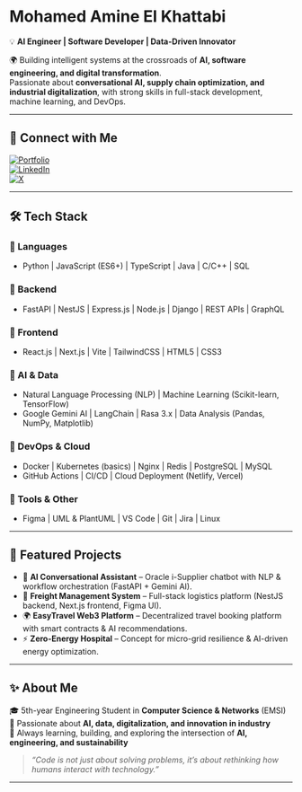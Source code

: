 # Mohamed Amine El Khattabi  

💡 **AI Engineer | Software Developer | Data-Driven Innovator**  

🌍 Building intelligent systems at the crossroads of **AI, software engineering, and digital transformation**.  
Passionate about **conversational AI, supply chain optimization, and industrial digitalization**, with strong skills in full-stack development, machine learning, and DevOps.  

---

## 🔗 Connect with Me  
[![Portfolio](https://img.shields.io/badge/Portfolio-000?style=for-the-badge&logo=vercel&logoColor=white)](https://medamineelkhattabi.netlify.app/)  
[![LinkedIn](https://img.shields.io/badge/LinkedIn-0077B5?style=for-the-badge&logo=linkedin&logoColor=white)](https://www.linkedin.com/in/mohamed-amine-el-khattabi-b09ab0212/)  
[![X](https://img.shields.io/badge/Twitter-000?style=for-the-badge&logo=x&logoColor=white)](https://x.com/medamine1337)  

---

## 🛠 Tech Stack  

### 🔹 Languages  
- Python | JavaScript (ES6+) | TypeScript | Java | C/C++ | SQL  

### 🔹 Backend  
- FastAPI | NestJS | Express.js | Node.js | Django | REST APIs | GraphQL  

### 🔹 Frontend  
- React.js | Next.js | Vite | TailwindCSS | HTML5 | CSS3  

### 🔹 AI & Data  
- Natural Language Processing (NLP) | Machine Learning (Scikit-learn, TensorFlow)  
- Google Gemini AI | LangChain | Rasa 3.x | Data Analysis (Pandas, NumPy, Matplotlib)  

### 🔹 DevOps & Cloud  
- Docker | Kubernetes (basics) | Nginx | Redis | PostgreSQL | MySQL  
- GitHub Actions | CI/CD | Cloud Deployment (Netlify, Vercel)  

### 🔹 Tools & Other  
- Figma | UML & PlantUML | VS Code | Git | Jira | Linux  

---

## 📌 Featured Projects  
- 🤖 **AI Conversational Assistant** – Oracle i-Supplier chatbot with NLP & workflow orchestration (FastAPI + Gemini AI).  
- 🚛 **Freight Management System** – Full-stack logistics platform (NestJS backend, Next.js frontend, Figma UI).  
- 🌍 **EasyTravel Web3 Platform** – Decentralized travel booking platform with smart contracts & AI recommendations.  
- ⚡ **Zero-Energy Hospital** – Concept for micro-grid resilience & AI-driven energy optimization.  

---

## ✨ About Me  
🎓 5th-year Engineering Student in **Computer Science & Networks** (EMSI)  
🔬 Passionate about **AI, data, digitalization, and innovation in industry**  
🚀 Always learning, building, and exploring the intersection of **AI, engineering, and sustainability**  

> *“Code is not just about solving problems, it’s about rethinking how humans interact with technology.”*  

---
